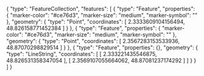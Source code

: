 {
  "type": "FeatureCollection",
  "features": [
    {
      "type": "Feature",
      "properties": {
        "marker-color": "#ce76d3",
        "marker-size": "medium",
        "marker-symbol": ""
      },
      "geometry": {
        "type": "Point",
        "coordinates": [
          2.3333609104156494,
          48.826158771452384
        ]
      }
    },
    {
      "type": "Feature",
      "properties": {
        "marker-color": "#ce76d3",
        "marker-size": "medium",
        "marker-symbol": ""
      },
      "geometry": {
        "type": "Point",
        "coordinates": [
          2.3567283153533936,
          48.87070298829514
        ]
      }
    },
    {
      "type": "Feature",
      "properties": {},
      "geometry": {
        "type": "LineString",
        "coordinates": [
          [
            2.333221435546875,
            48.826531358347054
          ],
          [
            2.3569107055664062,
            48.87081237174292
          ]
        ]
      }
    }
  ]
}